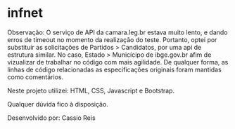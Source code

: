 # infnet
Observação: O serviço de API da camara.leg.br estava muito lento, e dando erros de timeout no momento da realização do teste.
Portanto, optei por substituir as solicitações de Partidos > Candidatos, por uma api de estrutura similar. No caso, Estado > Municícipo de ibge.gov.br afim de vizualizar de trabalhar no código com mais agilidade.
De qualquer forma, as linhas de código relacionadas as especificações originais foram mantidas como comentários.

Neste projeto utilizei: HTML, CSS, Javascript e Bootstrap.

Qualquer dúvida fico à disposição.

Desenvolvido por:
Cassio Reis
